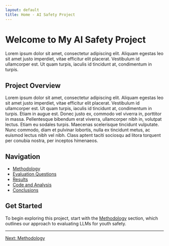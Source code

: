 ```yaml
---
layout: default
title: Home - AI Safety Project
---
```


# Welcome to My AI Safety Project

Lorem ipsum dolor sit amet, consectetur adipiscing elit. Aliquam egestas leo sit amet justo imperdiet, vitae efficitur elit placerat. Vestibulum id ullamcorper est. Ut quam turpis, iaculis id tincidunt at, condimentum in turpis. 

## Project Overview

Lorem ipsum dolor sit amet, consectetur adipiscing elit. Aliquam egestas leo sit amet justo imperdiet, vitae efficitur elit placerat. Vestibulum id ullamcorper est. Ut quam turpis, iaculis id tincidunt at, condimentum in turpis. Etiam in augue est. Donec justo ex, commodo vel viverra in, porttitor in massa. Pellentesque bibendum erat viverra, ullamcorper nibh in, volutpat lectus. Etiam eu sodales turpis. Maecenas scelerisque tincidunt vulputate. Nunc commodo, diam et pulvinar lobortis, nulla ex tincidunt metus, ac euismod lectus nibh vel nibh. Class aptent taciti sociosqu ad litora torquent per conubia nostra, per inceptos himenaeos.

## Navigation

- [Methodology](/methodology)
- [Evaluation Questions](/evaluation)
- [Results](/results)
- [Code and Analysis](/code)
- [Conclusions](/conclusions)

## Get Started

To begin exploring this project, start with the [Methodology](/methodology) section, which outlines our approach to evaluating LLMs for youth safety.

---

[Next: Methodology](/methodology)
